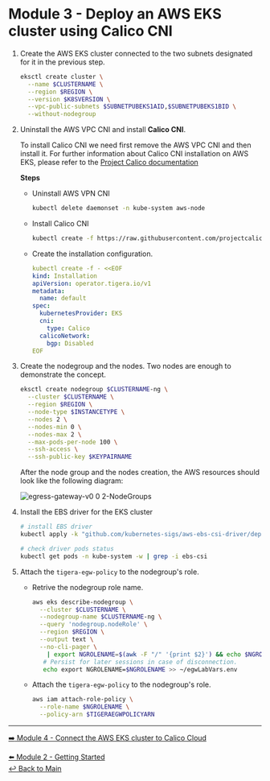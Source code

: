 # Module 3 - Deploy an AWS EKS cluster using Calico CNI

1. Create the AWS EKS cluster connected to the two subnets designated for it in the previous step.
   
   ```bash
   eksctl create cluster \
     --name $CLUSTERNAME \
     --region $REGION \
     --version $K8SVERSION \
     --vpc-public-subnets $SUBNETPUBEKS1AID,$SUBNETPUBEKS1BID \
     --without-nodegroup
   ```
2. Uninstall the AWS VPC CNI and install **Calico CNI**.
   
   To install Calico CNI we need first remove the AWS VPC CNI and then install it.
   For further information about Calico CNI installation on AWS EKS, please refer to the [Project Calico documentation](https://projectcalico.docs.tigera.io/getting-started/kubernetes/managed-public-cloud/eks)

   **Steps**
   
   - Uninstall AWS VPN CNI

     ```bash
     kubectl delete daemonset -n kube-system aws-node
     ```

   - Install Calico CNI
 
     ```bash
     kubectl create -f https://raw.githubusercontent.com/projectcalico/calico/v3.25.1/manifests/tigera-operator.yaml
     ```

   - Create the installation configuration.

     ```yaml
     kubectl create -f - <<EOF
     kind: Installation
     apiVersion: operator.tigera.io/v1
     metadata:
       name: default
     spec:
       kubernetesProvider: EKS
       cni:
         type: Calico
       calicoNetwork:
         bgp: Disabled
     EOF
     ```

3. Create the nodegroup and the nodes. Two nodes are enough to demonstrate the concept.

   ```bash
   eksctl create nodegroup $CLUSTERNAME-ng \
     --cluster $CLUSTERNAME \
     --region $REGION \
     --node-type $INSTANCETYPE \
     --nodes 2 \
     --nodes-min 0 \
     --nodes-max 2 \
     --max-pods-per-node 100 \
     --ssh-access \
     --ssh-public-key $KEYPAIRNAME
   ```
   
   After the node group and the nodes creation, the AWS resources should look like the following diagram:
   
   ![egress-gateway-v0 0 2-NodeGroups](https://user-images.githubusercontent.com/104035488/205450939-96cdf05b-f88d-4e96-8506-633f2cea579b.png)

4. Install the EBS driver for the EKS cluster

   ```bash
   # install EBS driver
   kubectl apply -k "github.com/kubernetes-sigs/aws-ebs-csi-driver/deploy/kubernetes/overlays/stable/?ref=release-1.12"
   ```

   ```bash
   # check driver pods status
   kubectl get pods -n kube-system -w | grep -i ebs-csi
   ```

5. Attach the `tigera-egw-policy` to the nodegroup's role.

   - Retrive the nodegroup role name.

     ```bash
     aws eks describe-nodegroup \
       --cluster $CLUSTERNAME \
       --nodegroup-name $CLUSTERNAME-ng \
       --query 'nodegroup.nodeRole' \
       --region $REGION \
       --output text \
       --no-cli-pager \
         | export NGROLENAME=$(awk -F "/" '{print $2}') && echo $NGROLENAME
        # Persist for later sessions in case of disconnection.
        echo export NGROLENAME=$NGROLENAME >> ~/egwLabVars.env 
     ```

   - Attach the `tigera-egw-policy` to the nodegroup's role.

     ```bash
     aws iam attach-role-policy \
       --role-name $NGROLENAME \
       --policy-arn $TIGERAEGWPOLICYARN 
     ```

---

[:arrow_right: Module 4 - Connect the AWS EKS cluster to Calico Cloud](/modules/module-4-connect-calicocloud.md) <br>

[:arrow_left: Module 2 - Getting Started](/modules/module-2-getting-started.md)  
[:leftwards_arrow_with_hook: Back to Main](/README.md)  
